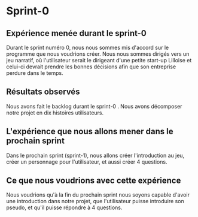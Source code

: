# Sprint-0

## Expérience menée durant le sprint-0

Durant le sprint numéro 0, nous nous sommes mis d'accord sur le programme que nous voudrions créer. Nous nous sommes dirigés vers un jeu narratif, où l'utilisateur serait le dirigeant d'une petite start-up Lilloise et celui-ci devrait prendre les bonnes décisions afin que son entreprise perdure dans le temps.  


## Résultats observés

Nous avons fait le backlog durant le sprint-0 . Nous avons décomposer notre projet en dix histoires utilisateurs.

## L'expérience que nous allons mener dans le prochain sprint

Dans le prochain sprint (sprint-1), nous allons créer l'introduction au jeu, créer un personnage pour l'utilisateur, et aussi créer 4 questions.

## Ce que nous voudrions avec cette expérience

Nous voudrions qu'à la fin du prochain sprint nous soyons capable d'avoir une introduction dans notre projet, que l'utilisateur puisse introduire son pseudo, et qu'il puisse répondre à 4 questions.